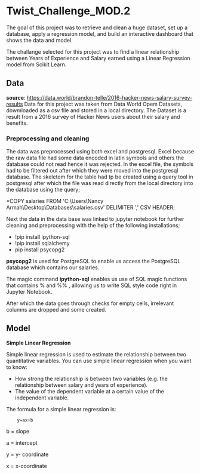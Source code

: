 # Twist_Challenge_MOD.2

The goal of this project was to retrieve and clean a huge dataset, set up a database, apply a regression model, and build an interactive dashboard that shows the data and model. 

The challange selected for this project was to find a linear relationship between Years of Experience and Salary earned using a Linear Regression model from Scikit Learn. 

## Data

**source**: https://data.world/brandon-telle/2016-hacker-news-salary-survey-results
Data for this project was taken from Data World Opem Datasets, dowmloaded as a csv file and stored in a local directory. The Dataset is a result from a 2016 survey of Hacker News users about their salary and benefits.

### Preprocessing and cleaning

The data was preprocessed using both excel and postgresql. Excel because the raw data file had some data encoded in latin symbols and others the database could not read hence it was rejected.  In the excel file, the symbols had to be filtered out after which they were moved into the postgresql database. The skeletom for the table had tp be created using a query tool in postgresql after which the file was read directly from the local directory into the database using the query;

*COPY salaries FROM 'C:\Users\Nancy Armah\Desktop\Databases\salaries.csv' DELIMITER ',' CSV HEADER;

Next the data in the data base was linked to jupyter notebook for further cleaning and preprocessing with the help of the following installations;
* !pip install ipython-sql
* !pip install sqlalchemy
* pip install psycopg2

**psycopg2** is used for PostgreSQL to enable us access the PostgreSQL database which contains our salaries.

The magic command **ipython-sql** enables us use of SQL magic functions that contains % and %% , allowing us to write SQL style code right in Jupyter Notebook.

After which the data goes through checks for empty cells, irrelevant columns are dropped and some created.

## Model

**Simple Linear Regression**

Simple linear regression is used to estimate the relationship between two quantitative variables. You can use simple linear regression when you want to know:

* How strong the relationship is between two variables (e.g. the relationship between salary and years of experience).
* The value of the dependent variable at a certain value of the independent variable.

The formula for a simple linear regression is:

        y=ax+b


b = slope  

a = intercept  

y = y- coordinate  

x = x-coordinate  



